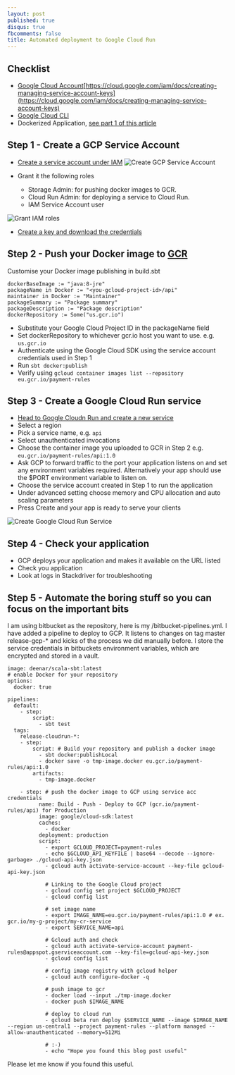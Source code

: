 ```yaml
---
layout: post
published: true
disqus: true
fbcomments: false
title: Automated deployment to Google Cloud Run
---
```

## Checklist
- [Google Cloud Account](https://cloud.google.com/free)[https://cloud.google.com/iam/docs/creating-managing-service-account-keys](https://cloud.google.com/iam/docs/creating-managing-service-account-keys)
- [Google Cloud CLI](https://cloud.google.com/sdk/docs/install)
- Dockerized Application, [see part 1 of this article](https://deenar.github.io./dockerising-scala-app-with-sbt/)

## Step 1 - Create a GCP Service Account
- [Create a service account under IAM](https://cloud.google.com/iam/docs/creating-managing-service-accounts)
![Create GCP Service Account]({{site.baseurl}}/media/gcpserviceaccount.png)

- Grant it the following roles
	- Storage Admin: for pushing docker images to GCR.
	- Cloud Run Admin: for deploying a service to Cloud Run.
	- IAM Service Account user
    
![Grant IAM roles]({{site.baseurl}}/media/iamroles.png)

- [Create a key and download the credentials](https://cloud.google.com/iam/docs/creating-managing-service-account-keys)

## Step 2 - Push your Docker image to [GCR](https://cloud.google.com/container-registry)
Customise your Docker image publishing in build.sbt


	dockerBaseImage := "java:8-jre"
	packageName in Docker := "<you-gcloud-project-id>/api"
	maintainer in Docker := "Maintainer"
	packageSummary := "Package summary"
	packageDescription := "Package description"
	dockerRepository := Some("us.gcr.io")
    
- Substitute your Google Cloud Project ID in the packageName field
- Set dockerRepository to whichever gcr.io host you want to use. e.g. `us.gcr.io`
- Authenticate using the Google Cloud SDK using the service account credentials used in Step 1
- Run `sbt docker:publish`
- Verify using `gcloud container images list --repository eu.gcr.io/payment-rules`

## Step 3 - Create a Google Cloud Run service

- [Head to Google Cloudn Run and create a new service](https://console.cloud.google.com/run)
- Select a region
- Pick a service name, e.g. `api`
- Select unauthenticated invocations
- Choose the container image you uploaded to GCR in Step 2 e.g. `eu.gcr.io/payment-rules/api:1.0`
- Ask GCP to forward traffic to the port your application listens on and set any environment variables required. Alternatively your app should use the $PORT environment variable to listen on.
- Choose the service account created in Step 1 to run the application
- Under advanced setting choose memory and CPU allocation and auto scaling parameters
- Press Create and your app is ready to serve your clients

![Create Google Cloud Run Service]({{site.baseurl}}/media/createService.jpg)

 
## Step 4 - Check your application    
- GCP deploys your application and makes it available on the URL listed
- Check you application 
- Look at logs in Stackdriver for troubleshooting

    
## Step 5 - Automate the boring stuff so you can focus on the important bits    
I am using bitbucket as the repository, here is my /bitbucket-pipelines.yml. I have added a pipeline to deploy to GCP. It listens to changes on tag master release-gcp-* and kicks of the process we did manually before. I store the service credentials in bitbuckets environment variables, which are encrypted and stored in a vault.
    
```
image: deenar/scala-sbt:latest
# enable Docker for your repository
options:
  docker: true

pipelines:
  default:
    - step:
        script: 
          - sbt test
  tags:
    release-cloudrun-*:
    - step:
        script: # Build your repository and publish a docker image
          - sbt docker:publishLocal
          - docker save -o tmp-image.docker eu.gcr.io/payment-rules/api:1.0
        artifacts:
          - tmp-image.docker

    - step: # push the docker image to GCP using service acc credentials
          name: Build - Push - Deploy to GCP (gcr.io/payment-rules/api) for Production
          image: google/cloud-sdk:latest
          caches:
            - docker
          deployment: production
          script:
            - export GCLOUD_PROJECT=payment-rules
            - echo $GCLOUD_API_KEYFILE | base64 --decode --ignore-garbage> ./gcloud-api-key.json
            - gcloud auth activate-service-account --key-file gcloud-api-key.json

            # Linking to the Google Cloud project
            - gcloud config set project $GCLOUD_PROJECT          
            - gcloud config list

            # set image name
            - export IMAGE_NAME=eu.gcr.io/payment-rules/api:1.0 # ex. gcr.io/my-g-project/my-cr-service
            - export SERVICE_NAME=api

            # Gcloud auth and check
            - gcloud auth activate-service-account payment-rules@appspot.gserviceaccount.com --key-file=gcloud-api-key.json
            - gcloud config list

            # config image registry with gcloud helper
            - gcloud auth configure-docker -q

            # push image to gcr
            - docker load --input ./tmp-image.docker
            - docker push $IMAGE_NAME

            # deploy to cloud run
            - gcloud beta run deploy $SERVICE_NAME --image $IMAGE_NAME --region us-central1 --project payment-rules --platform managed --allow-unauthenticated --memory=512Mi

            # :-)
            - echo "Hope you found this blog post useful"
```

Please let me know if you found this useful.
